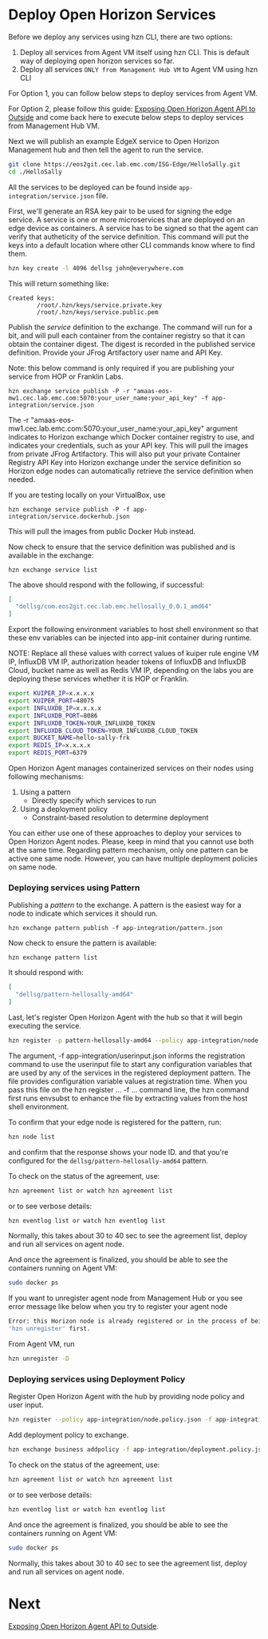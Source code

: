 # Deploy Open Horizon Services

Before we deploy any services using hzn CLI, there are two options:

1. Deploy all services from Agent VM itself using hzn CLI. This is default way of deploying open horizon services so far.
2. Deploy all services `ONLY from Management Hub VM` to Agent VM using hzn CLI

For Option 1, you can follow below steps to deploy services from Agent VM.

For Option 2, please follow this guide: [Exposing Open Horizon Agent API to Outside](05-expose-agent-api.md) and come back here to execute below steps to deploy services from Management Hub VM.

Next we will publish an example EdgeX service to Open Horizon Management hub and then tell the agent to run the service.

``` bash
git clone https://eos2git.cec.lab.emc.com/ISG-Edge/HelloSally.git
cd ./HelloSally
```

All the services to be deployed can be found inside `app-integration/service.json` file.

First, we'll generate an RSA key pair to be used for signing the edge service.
A service is one or more microservices that are deployed on an edge device as containers.
A service has to be signed so that the agent can verify that autheticity of the service definition.
This command will put the keys into a default location where other CLI commands know where to find them.

``` bash
hzn key create -l 4096 dellsg john@everywhere.com
```

This will return something like:

```
Created keys:
        /root/.hzn/keys/service.private.key
        /root/.hzn/keys/service.public.pem
```

Publish the _service_ definition to the exchange.
The command will run for a bit, and will pull each container from the container registry so that it can obtain the container digest.
The digest is recorded in the published service definition. Provide your JFrog Artifactory user name and API Key.

Note: this below command is only required if you are publishing your service from HOP or Franklin Labs.
```
hzn exchange service publish -P -r "amaas-eos-mw1.cec.lab.emc.com:5070:your_user_name:your_api_key" -f app-integration/service.json
```

The -r "amaas-eos-mw1.cec.lab.emc.com:5070:your_user_name:your_api_key" argument indicates to Horizon exchange which Docker container registry to use, and indicates your credentials, such as your API key. This will pull the images from private JFrog Artifactory.
This will also put your private Container Registry API Key into Horizon exchange under the service definition so Horizon edge nodes can automatically retrieve the service definition when needed.

If you are testing locally on your VirtualBox, use 
```
hzn exchange service publish -P -f app-integration/service.dockerhub.json
```
This will pull the images from public Docker Hub instead.

Now check to ensure that the service definition was published and is available in the exchange:

```
hzn exchange service list
```

The above should respond with the following, if successful:

``` json
[
  "dellsg/com.eos2git.cec.lab.emc.hellosally_0.0.1_amd64"
]
```

Export the following environment variables to host shell environment so that these env variables can be injected into app-init container during runtime.

NOTE: Replace all these values with correct values of kuiper rule engine VM IP, InfluxDB VM IP, authorization header tokens of InfluxDB and InfluxDB Cloud, bucket name as well as Redis VM IP, depending on the labs you are deploying these services whether it is HOP or Franklin.

``` bash
export KUIPER_IP=x.x.x.x
export KUIPER_PORT=48075
export INFLUXDB_IP=x.x.x.x 
export INFLUXDB_PORT=8086
export INFLUXDB_TOKEN=YOUR_INFLUXDB_TOKEN
export INFLUXDB_CLOUD_TOKEN=YOUR_INFLUXDB_CLOUD_TOKEN
export BUCKET_NAME=hello-sally-frk
export REDIS_IP=x.x.x.x
export REDIS_PORT=6379
```

Open Horizon Agent manages containerized services on their nodes using following mechanisms: 

1. Using a pattern
   * Directly specify which services to run
2. Using a deployment policy
   * Constraint-based resolution to determine deployment  

You can either use one of these approaches to deploy your services to Open Horizon Agent nodes. Please, keep in mind that you cannot use both at the same time. Regarding pattern mechanism, only one pattern can be active one same node. However, you can have multiple deployment policies on same node. 


### Deploying services using Pattern

Publishing a _pattern_ to the exchange.
A pattern is the easiest way for a node to indicate which services it should run.

```
hzn exchange pattern publish -f app-integration/pattern.json
```

Now check to ensure the pattern is available:

```
hzn exchange pattern list
```

It should respond with:

``` json
[
  "dellsg/pattern-hellosally-amd64"
]
```

Last, let's register Open Horizon Agent with the hub so that it will begin executing the service.

``` bash
hzn register -p pattern-hellosally-amd64 --policy app-integration/node.policy.json -f app-integration/userinput.json
```

The argument, -f app-integration/userinput.json informs the registration command to use the userinput file to start any configuration variables that are used by any of the services in the registered deployment pattern. The file provides configuration variable values at registration time. When you pass this file on the hzn register ... -f ... command line, the hzn command first runs envsubst to enhance the file by extracting values from the host shell environment. 

To confirm that your edge node is registered for the pattern, run:

``` bash
hzn node list
```

and confirm that the response shows your node ID. 
and that you're configured for the `dellsg/pattern-hellosally-amd64` pattern.

To check on the status of the agreement, use:

``` bash
hzn agreement list or watch hzn agreement list
```

or to see verbose details:

``` bash 
hzn eventlog list or watch hzn eventlog list
```

Normally, this takes about 30 to 40 sec to see the agreement list, deploy and run all services on agent node.

And once the agreement is finalized, you should be able to see the containers running on Agent VM:

``` bash
sudo docker ps
```

If you want to unregister agent node from Management Hub or you see error message like below when you try to register your agent node

``` bash
Error: this Horizon node is already registered or in the process of being registered. If you want to register it differently, run 
'hzn unregister' first.
```

From Agent VM, run 

``` bash
hzn unregister -D
```

### Deploying services using Deployment Policy

Register Open Horizon Agent with the hub by providing node policy and user input.

``` bash
hzn register --policy app-integration/node.policy.json -f app-integration/userinput.json
```

Add deployment policy to exchange.

``` bash
hzn exchange business addpolicy -f app-integration/deployment.policy.json hellosally
```

To check on the status of the agreement, use:

``` bash
hzn agreement list or watch hzn agreement list
```

or to see verbose details:

``` bash 
hzn eventlog list or watch hzn eventlog list
```

And once the agreement is finalized, you should be able to see the containers running on Agent VM:

``` bash
sudo docker ps
```

Normally, this takes about 30 to 40 sec to see the agreement list, deploy and run all services on agent node.

# Next

[Exposing Open Horizon Agent API to Outside](05-expose-agent-api.md).
